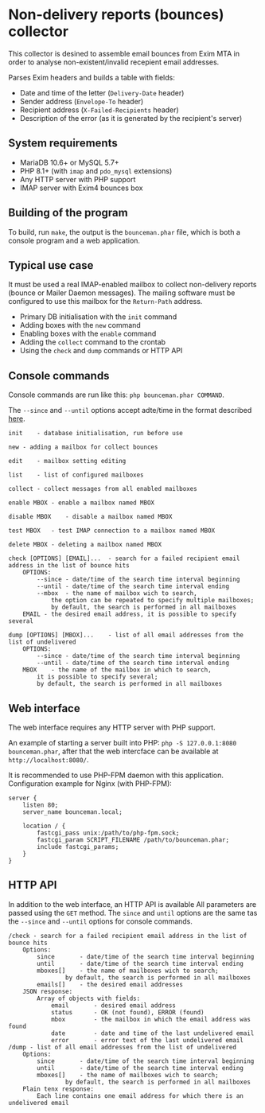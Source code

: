 Non-delivery reports (bounces) collector
========================================

This collector is desined to assemble email bounces from Exim MTA in order to analyse non-existent/invalid recepient email addresses.

Parses Exim headers and builds a table with fields:

* Date and time of the letter (`Delivery-Date` header)
* Sender address (`Envelope-To` header)
* Recipient address (`X-Failed-Recipients` header)
* Description of the error (as it is generated by the recipient's server)


System requirements
-------------------

* MariaDB 10.6+ or MySQL 5.7+
* PHP 8.1+ (with `imap` and `pdo_mysql` extensions)
* Any HTTP server with PHP support
* IMAP server with Exim4 bounces box


Building of the program
-----------------------

To build, run `make`, the output is the `bounceman.phar` file, which is both a console program and a web application.


Typical use case
----------------

It must be used a real IMAP-enabled mailbox to collect non-delivery reports (bounce or Mailer Daemon messages). The mailing software must be configured to use this mailbox for the `Return-Path` address.

* Primary DB initialisation with the `init` command
* Adding boxes with the `new` command
* Enabling boxes with the `enable` command
* Adding the `collect` command to the crontab
* Using the `check` and `dump` commands or HTTP API


Console commands
----------------

Console commands are run like this: `php bounceman.phar COMMAND`.

The `--since` and `--until` options accept adte/time in the format described [here](https://www.php.net/manual/en/datetime.formats.php).

```
init	- database initialisation, run before use

new	- adding a mailbox for collect bounces

edit	- mailbox setting editing

list	- list of configured mailboxes

collect	- collect messages from all enabled mailboxes

enable MBOX	- enable a mailbox named MBOX

disable MBOX	- disable a mailbox named MBOX

test MBOX	- test IMAP connection to a mailbox named MBOX

delete MBOX	- deleting a mailbox named MBOX

check [OPTIONS] [EMAIL]...	- search for a failed recipient email address in the list of bounce hits
	OPTIONS:
		--since	- date/time of the search time interval beginning
		--until	- date/time of the search time interval ending
		--mbox	- the name of mailbox wich to search,
			the option can be repeated to specify multiple mailboxes;
			by default, the search is performed in all mailboxes
	EMAIL -	the desired email address, it is possible to specify several

dump [OPTIONS] [MBOX]...	- list of all email addresses from the list of undelivered
	OPTIONS:
		--since	- date/time of the search time interval beginning
		--until	- date/time of the search time interval ending
	MBOX	- the name of the mailbox in which to search,
		it is possible to specify several;
		by default, the search is performed in all mailboxes
```


Web interface
-------------

The web interface requires any HTTP server with PHP support.

An example of starting a server built into PHP: `php -S 127.0.0.1:8080 bounceman.phar`, after that the web intercface can be available at `http://localhost:8080/`.

It is recommended to use PHP-FPM daemon with this application. Configuration example for Nginx (with PHP-FPM):

```
server {
    listen 80;
    server_name bounceman.local;

    location / {
        fastcgi_pass unix:/path/to/php-fpm.sock;
        fastcgi_param SCRIPT_FILENAME /path/to/bounceman.phar;
        include fastcgi_params;
    }
}
```


HTTP API
--------

In addition to the web interface, an HTTP API is available All parameters are passed using the `GET` method. The `since` and `until` options are the same tas the `--since` and `--until` options for  console commands.

```
/check - search for a failed recipient email address in the list of bounce hits
	Options:
		since		- date/time of the search time interval beginning
		until		- date/time of the search time interval ending
		mboxes[]	- the name of mailboxes wich to search;
				by default, the search is performed in all mailboxes
		emails[]	- the desired email addresses
	JSON response:
		Array of objects with fields:
			email		- desired email address
			status		- OK (not found), ERROR (found)
			mbox		- the mailbox in which the email address was found 
			date		- date and time of the last undelivered email
			error		- error text of the last undelivered email
/dump - list of all email addresses from the list of undelivered
	Options:
		since		- date/time of the search time interval beginning
		until		- date/time of the search time interval ending
		mboxes[]	- the name of mailboxes wich to search;
				by default, the search is performed in all mailboxes
	Plain tenx response:
		Each line contains one email address for which there is an undelivered email
```
